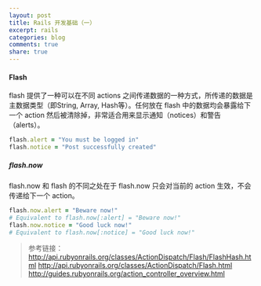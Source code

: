 ```yaml
---
layout: post
title: Rails 开发基础（一）
excerpt: rails
categories: blog
comments: true
share: true
---
```


#### Flash

flash 提供了一种可以在不同 actions 之间传递数据的一种方式，所传递的数据是主数据类型（即String, Array, Hash等）。任何放在 flash 中的数据均会暴露给下一个 action 然后被清除掉，非常适合用来显示通知（notices）和警告（alerts）。

```ruby
flash.alert = "You must be logged in"
flash.notice = "Post successfully created"
```

##### flash.now

flash.now 和 flash 的不同之处在于 flash.now 只会对当前的 action 生效，不会传递给下一个 action。

```ruby
flash.now.alert = "Beware now!"
# Equivalent to flash.now[:alert] = "Beware now!"
flash.now.notice = "Good luck now!"
# Equivalent to flash.now[:notice] = "Good luck now!"
```

> 参考链接：
> http://api.rubyonrails.org/classes/ActionDispatch/Flash/FlashHash.html
> http://api.rubyonrails.org/classes/ActionDispatch/Flash.html
> http://guides.rubyonrails.org/action_controller_overview.html